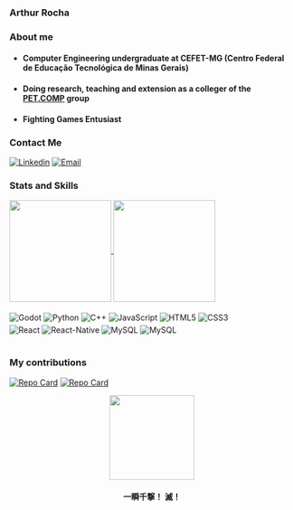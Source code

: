 ### Arthur Rocha

### About me

* #### Computer Engineering undergraduate at CEFET-MG (Centro Federal de Educação Tecnológica de Minas Gerais)

* #### Doing research, teaching and extension as a colleger of the [PET.COMP](https://www.petcomp.cefetmg.br/) group 

* #### Fighting Games Entusiast

### Contact Me

[![Linkedin](https://img.shields.io/badge/LinkedIn-303345?style=for-the-badge&logo=linkedin&logoColor=white)](https://www.linkedin.com/in/arthurocha7/)  [![Email](https://img.shields.io/badge/✉Email-303345?style=for-the-badge)](https://www.linkedin.com/in/arthurocha7/)

### Stats and Skills

<div>
<a href="https://github.com/anuraghazra/github-readme-stats">
  <img height=180 align="center" src="https://github-readme-stats.vercel.app/api?username=arthurdx&theme=radical&card_width=300"/>
</a>
<a href="https://github.com/anuraghazra/convoychat">
  <img height=180 align="center" src="https://github-readme-stats.vercel.app/api/top-langs/?username=arthurdx&langs_count=4&layout=compact&theme=radical"/>
</a>
</div><br/>

<div style="display: inline_block">
  <div style = "margin-bottom: 3px">
  <img align = "center" alt = "Godot" src = "https://img.shields.io/badge/Godot%20Engine-478CBF?logo=godotengine&logoColor=fff&style=for-the-badge">
  <img align="center" alt="Python" src="https://img.shields.io/badge/Python-3776AB?style=for-the-badge&logo=python&logoColor=white" />
  <img align="center" alt="C++" src="https://img.shields.io/badge/C%2B%2B-00599C?style=for-the-badge&logo=c%2B%2B&logoColor=white" />
  <img align="center" alt="JavaScript" src="https://img.shields.io/badge/JavaScript-F7DF1E?style=for-the-badge&logo=javascript&logoColor=black"/>
  <img align="center" alt="HTML5" src="https://img.shields.io/badge/html5-%23E34F26.svg?style=for-the-badge&logo=html5&logoColor=white"/>
  <img align="center" alt="CSS3" src="https://img.shields.io/badge/css3-%231572B6.svg?style=for-the-badge&logo=css3&logoColor=white"/>
  </div>
  <img align="center" alt="React" src="https://img.shields.io/badge/React-20232A?style=for-the-badge&logo=react&logoColor=61DAFB"/>
  <img align="center" alt="React-Native" src="https://img.shields.io/badge/React_Native-20232A?style=for-the-badge&logo=react&logoColor=61DAFB"/>
  <img align="center" alt="MySQL" src="https://img.shields.io/badge/MySQL-00000F?style=for-the-badge&logo=mysql&logoColor=white"/>
  <img align="center" alt="MySQL" src="https://img.shields.io/badge/PHP-777BB4?style=for-the-badge&logo=php&logoColor=white"/>
</div><br/>

### My contributions

[![Repo Card](https://github-readme-stats.vercel.app/api/pin/?username=Mateus321&repo=jogo_compGrafica&bg_color=000&border_color=30A3DC&show_icons=true&icon_color=30A3DC&title_color=E94D5F&text_color=FFF)](https://github.com/Mateus321/jogo_compGrafica) [![Repo Card](https://github-readme-stats.vercel.app/api/pin/?username=petcomp-cefetmg&repo=pet-open-source&bg_color=000&border_color=30A3DC&show_icons=true&icon_color=30A3DC&title_color=E94D5F&text_color=FFF)](https://github.com/petcomp-cefetmg/pet-open-source)

<div align="center">
  <img height="150" src="https://media.tenor.com/EPjiTOGXEZ8AAAAi/street-fighter-ken.gif">
</div>
<div align= "center">
<h4>一瞬千撃！ 滅！</h4>
</div>
